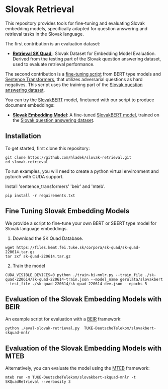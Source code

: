 # Slovak Retrieval

This repository provides tools for fine-tuning and evaluating Slovak embedding models, specifically adapted for question answering and retrieval tasks in the Slovak language.

The first contribution is an evaluation dataset:

- **[Retrieval SK Quad ](https://huggingface.co/datasets/TUKE-KEMT/retrieval-skquad)**: Slovak Dataset for Embedding Model Evaluation. Derived from the testing part of the Slovak question answering dataset, used to evaluate retrieval performance.

The second contribution is a [fine-tuning script](train-bi-mnlr.py) from BERT type models and [Sentence Transformers](https://sbert.net/), that utilizes adversarial questions as hard negatives. This script uses the training part of the [Slovak question answering dataset](https://huggingface.co/datasets/TUKE-DeutscheTelekom/skquad).

You can try the [SlovakBERT](https://huggingface.co/gerulata/slovakbert) model, finetuned with our script to produce document embeddings:


- **[Slovak Embedding Model](https://huggingface.co/TUKE-DeutscheTelekom/slovakbert-skquad-mnlr)**: A fine-tuned [SlovakBERT model](https://huggingface.co/gerulata/slovakbert), trained on the [Slovak question answering dataset](https://huggingface.co/datasets/TUKE-DeutscheTelekom/skquad).

## Installation

To get started, first clone this repository:


```
git clone https://github.com/hladek/slovak-retrieval.git
cd slovak-retrieval
```

To run examples, you will need to create a python virtual environment and pytorch with CUDA support. 


Install 'sentence_transformers' 'beir' and 'mteb'.

```
pip install -r requirements.txt
```

## Fine Tuning Slovak Embedding Models

We provide a script to fine-tune your own BERT or SBERT  type model for Slovak language embeddings.


1. Download the SK Quad Database.

```
wget https://files.kemt.fei.tuke.sk/corpora/sk-quad/sk-quad-220614.tar.gz
tar zxf sk-quad-220614.tar.gz
```

2. Train the model

```
CUDA_VISIBLE_DEVICES=0 python ./train-bi-mnlr.py --train_file ./sk-quad-220614/sk-quad-220614-train.json --model_name gerulata/slovakbert --test_file ./sk-quad-220614/sk-quad-220614-dev.json --epochs 5
```

## Evaluation of the Slovak Embedding Models with BEIR


An example script for evaluation  with a [BEIR](https://github.com/beir-cellar/beir) framework:


```
python ./eval-slovak-retrieval.py  TUKE-DeutscheTelekom/slovakbert-skquad-mnlr 
``` 


## Evaluation of the Slovak Embedding Models with MTEB

Alternatively, you can evaluate the model using the [MTEB](https://github.com/embeddings-benchmark/mteb) framework:

```
mteb run -m TUKE-DeutscheTelekom/slovakbert-skquad-mnlr -t SKQuadRetrieval --verbosity 3
```

